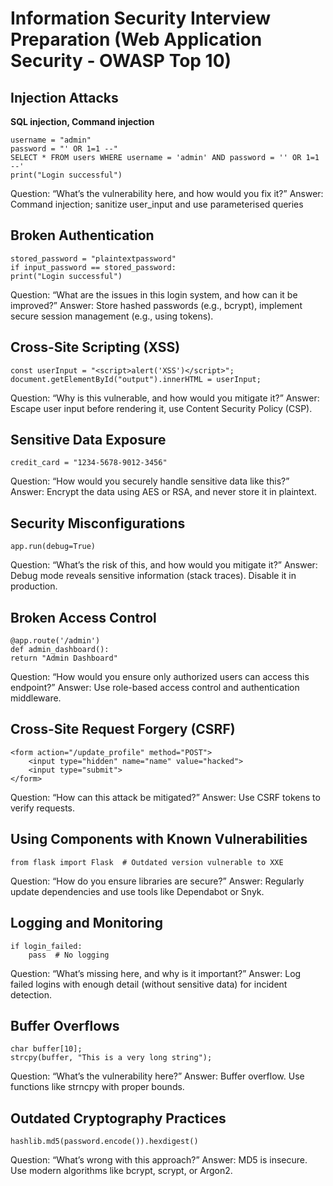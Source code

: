 # Information Security Interview Preparation (Web Application Security - OWASP Top 10)

## Injection Attacks

**SQL injection, Command injection**

```
username = "admin"
password = "' OR 1=1 --"
SELECT * FROM users WHERE username = 'admin' AND password = '' OR 1=1 --'
print("Login successful")
```

Question: “What’s the vulnerability here, and how would you fix it?”
Answer: Command injection; sanitize user_input and use parameterised queries

## Broken Authentication

```
stored_password = "plaintextpassword"
if input_password == stored_password:
print("Login successful")
```

Question: “What are the issues in this login system, and how can it be improved?”
Answer: Store hashed passwords (e.g., bcrypt), implement secure session management (e.g., using tokens).

## Cross-Site Scripting (XSS)

```
const userInput = "<script>alert('XSS')</script>";
document.getElementById("output").innerHTML = userInput;
```

Question: “Why is this vulnerable, and how would you mitigate it?”
Answer: Escape user input before rendering it, use Content Security Policy (CSP).

## Sensitive Data Exposure

`credit_card = "1234-5678-9012-3456"`

Question: “How would you securely handle sensitive data like this?”
Answer: Encrypt the data using AES or RSA, and never store it in plaintext.

## Security Misconfigurations

`app.run(debug=True)`

Question: “What’s the risk of this, and how would you mitigate it?”
Answer: Debug mode reveals sensitive information (stack traces). Disable it in production.

## Broken Access Control

```
@app.route('/admin')
def admin_dashboard():
return "Admin Dashboard"
```

Question: “How would you ensure only authorized users can access this endpoint?”
Answer: Use role-based access control and authentication middleware.

## Cross-Site Request Forgery (CSRF)

```
<form action="/update_profile" method="POST">
    <input type="hidden" name="name" value="hacked">
    <input type="submit">
</form>
```

Question: “How can this attack be mitigated?”
Answer: Use CSRF tokens to verify requests.

## Using Components with Known Vulnerabilities

`from flask import Flask  # Outdated version vulnerable to XXE`

Question: “How do you ensure libraries are secure?”
Answer: Regularly update dependencies and use tools like Dependabot or Snyk.

## Logging and Monitoring

```
if login_failed:
    pass  # No logging
```

Question: “What’s missing here, and why is it important?”
Answer: Log failed logins with enough detail (without sensitive data) for incident detection.

## Buffer Overflows

```
char buffer[10];
strcpy(buffer, "This is a very long string");
```

Question: “What’s the vulnerability here?”
Answer: Buffer overflow. Use functions like strncpy with proper bounds.

## Outdated Cryptography Practices

`hashlib.md5(password.encode()).hexdigest()`

Question: “What’s wrong with this approach?”
Answer: MD5 is insecure. Use modern algorithms like bcrypt, scrypt, or Argon2.
